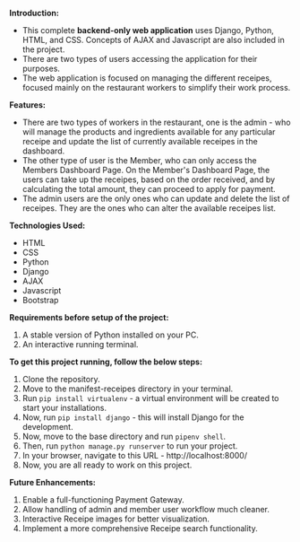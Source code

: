 **Introduction:**
- This complete **backend-only web application** uses Django, Python, HTML, and CSS. Concepts of AJAX and Javascript are also included in the project.
- There are two types of users accessing the application for their purposes. 
- The web application is focused on managing the different receipes, focused mainly on the restaurant workers to simplify their work process. 

**Features:**
- There are two types of workers in the restaurant, one is the admin - who will manage the 
products and ingredients available for any particular receipe and update the list of currently available receipes in the dashboard.
- The other type of user is the Member, who can only access the Members Dashboard Page. On the Member's Dashboard Page, the users can take up the receipes, based on the order received, and by calculating the total amount, they can proceed to apply for payment. 
- The admin users are the only ones who can update and delete the list of receipes. They are the ones who can alter the available receipes list.

**Technologies Used:**
- HTML 
- CSS
- Python
- Django
- AJAX
- Javascript
- Bootstrap

**Requirements before setup of the project:**
1. A stable version of Python installed on your PC.
2. An interactive running terminal.

**To get this project running, follow the below steps:**
1. Clone the repository.
2. Move to the manifest-receipes directory in your terminal.
3. Run `pip install virtualenv` - a virtual environment will be created to start your installations. 
4. Now, run `pip install django` - this will install Django for the development.
5. Now, move to the base directory and run `pipenv shell`.
6. Then, run `python manage.py runserver` to run your project.
7. In your browser, navigate to this URL - http://localhost:8000/
8. Now, you are all ready to work on this project.

**Future Enhancements:**
1. Enable a full-functioning Payment Gateway.
2. Allow handling of admin and member user workflow much cleaner.
3. Interactive Receipe images for better visualization.
4. Implement a more comprehensive Receipe search functionality.
